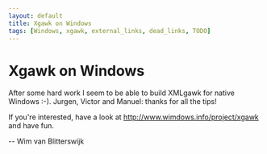 ```yaml
---
layout: default
title: Xgawk on Windows
tags: [Windows, xgawk, external_links, dead_links, TODO]
---
```


Xgawk on Windows
================

After some hard work I seem to be able to build XMLgawk for native
Windows :-). Jurgen, Victor and Manuel: thanks for all the tips!

If you're interested, have a look at
<http://www.wimdows.info/project/xgawk> and have fun.

\-\- Wim van Blitterswijk
